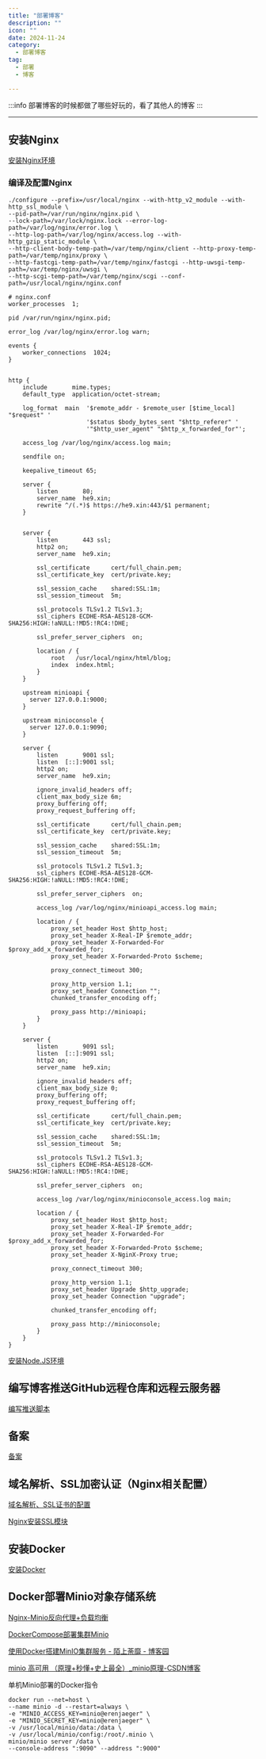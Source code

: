 ```yaml
---
title: "部署博客"
description: ""
icon: ""
date: 2024-11-24
category:
  - 部署博客
tag:
  - 部署
  - 博客

---
```


:::info
部署博客的时候都做了哪些好玩的，看了其他人的博客
:::

---
## 安装Nginx

[安装Nginx环境](https://blog.csdn.net/weixin_65644655/article/details/142861486)

### 编译及配置Nginx

```shell
./configure --prefix=/usr/local/nginx --with-http_v2_module --with-http_ssl_module \
--pid-path=/var/run/nginx/nginx.pid \
--lock-path=/var/lock/nginx.lock --error-log-path=/var/log/nginx/error.log \
--http-log-path=/var/log/nginx/access.log --with-http_gzip_static_module \
--http-client-body-temp-path=/var/temp/nginx/client --http-proxy-temp-path=/var/temp/nginx/proxy \
--http-fastcgi-temp-path=/var/temp/nginx/fastcgi --http-uwsgi-temp-path=/var/temp/nginx/uwsgi \
--http-scgi-temp-path=/var/temp/nginx/scgi --conf-path=/usr/local/nginx/nginx.conf

# nginx.conf
worker_processes  1;

pid /var/run/nginx/nginx.pid;

error_log /var/log/nginx/error.log warn;

events {
    worker_connections  1024;
}


http {
    include       mime.types;
    default_type  application/octet-stream;

    log_format  main  '$remote_addr - $remote_user [$time_local] "$request" '
                      '$status $body_bytes_sent "$http_referer" '
                      '"$http_user_agent" "$http_x_forwarded_for"';

    access_log /var/log/nginx/access.log main;

    sendfile on;

    keepalive_timeout 65;

    server {
        listen       80;
        server_name  he9.xin;
        rewrite ^/(.*)$ https://he9.xin:443/$1 permanent;
    }


    server {
        listen       443 ssl;
        http2 on;
        server_name  he9.xin;

        ssl_certificate      cert/full_chain.pem;
        ssl_certificate_key  cert/private.key;

        ssl_session_cache    shared:SSL:1m;
        ssl_session_timeout  5m;

        ssl_protocols TLSv1.2 TLSv1.3;
        ssl_ciphers ECDHE-RSA-AES128-GCM-SHA256:HIGH:!aNULL:!MD5:!RC4:!DHE;

        ssl_prefer_server_ciphers  on;

        location / {
            root   /usr/local/nginx/html/blog;
            index  index.html;
        }
    }

    upstream minioapi {
      server 127.0.0.1:9000;
    }

    upstream minioconsole {
      server 127.0.0.1:9090;
    }

    server {
        listen       9001 ssl;
        listen  [::]:9001 ssl;
        http2 on;
        server_name  he9.xin;

        ignore_invalid_headers off;
        client_max_body_size 6m;
        proxy_buffering off;
        proxy_request_buffering off;

        ssl_certificate      cert/full_chain.pem;
        ssl_certificate_key  cert/private.key;

        ssl_session_cache    shared:SSL:1m;
        ssl_session_timeout  5m;

        ssl_protocols TLSv1.2 TLSv1.3;
        ssl_ciphers ECDHE-RSA-AES128-GCM-SHA256:HIGH:!aNULL:!MD5:!RC4:!DHE;

        ssl_prefer_server_ciphers  on;

        access_log /var/log/nginx/minioapi_access.log main;

        location / {
            proxy_set_header Host $http_host;
            proxy_set_header X-Real-IP $remote_addr;
            proxy_set_header X-Forwarded-For $proxy_add_x_forwarded_for;
            proxy_set_header X-Forwarded-Proto $scheme;

            proxy_connect_timeout 300;

            proxy_http_version 1.1;
            proxy_set_header Connection "";
            chunked_transfer_encoding off;

            proxy_pass http://minioapi;
        }
    }

    server {
        listen       9091 ssl;
        listen  [::]:9091 ssl;
        http2 on;
        server_name  he9.xin;

        ignore_invalid_headers off;
        client_max_body_size 0;
        proxy_buffering off;
        proxy_request_buffering off;

        ssl_certificate      cert/full_chain.pem;
        ssl_certificate_key  cert/private.key;

        ssl_session_cache    shared:SSL:1m;
        ssl_session_timeout  5m;

        ssl_protocols TLSv1.2 TLSv1.3;
        ssl_ciphers ECDHE-RSA-AES128-GCM-SHA256:HIGH:!aNULL:!MD5:!RC4:!DHE;

        ssl_prefer_server_ciphers  on;

        access_log /var/log/nginx/minioconsole_access.log main;

        location / {
            proxy_set_header Host $http_host;
            proxy_set_header X-Real-IP $remote_addr;
            proxy_set_header X-Forwarded-For $proxy_add_x_forwarded_for;
            proxy_set_header X-Forwarded-Proto $scheme;
            proxy_set_header X-NginX-Proxy true;

            proxy_connect_timeout 300;

            proxy_http_version 1.1;
            proxy_set_header Upgrade $http_upgrade;
            proxy_set_header Connection "upgrade";

            chunked_transfer_encoding off;

            proxy_pass http://minioconsole;
        }
    }
}

```

[安装Node.JS环境](https://help.aliyun.com/zh/ecs/use-cases/deploy-a-node-js-environment-on-a-centos-7-instance?spm=a2c4g.11186623.help-menu-)

## 编写博客推送GitHub远程仓库和远程云服务器

[编写推送脚本](https://blog.mo7.cc/)

## 备案

[备案](https://zhuanlan.zhihu.com/p/371579941)

## 域名解析、SSL加密认证（Nginx相关配置）

[域名解析、SSL证书的配置](https://www.bilibili.com/video/BV1E7411S75M/?spm_id_from=333.337.search-card.all.click&vd_source=834d9d69a86c55d6acbaf9e5dbe37bb2)

[Nginx安装SSL模块](https://www.cnblogs.com/ambition26/p/14077773.html)

## 安装Docker

[安装Docker](https://developer.aliyun.com/mirror/docker-ce?spm=a2c6h.13651102.0.0.57e31b11Pt8clX)

## Docker部署Minio对象存储系统

[Nginx-Minio反向代理+负载均衡](https://github.com/minio/minio/blob/master/docs/orchestration/docker-compose/nginx.conf)

[DockerCompose部署集群Minio](https://github.com/minio/minio/blob/master/docs/orchestration/docker-compose/docker-compose.yaml)

[使用Docker搭建MinIO集群服务 - 陌上荼靡 - 博客园](https://www.cnblogs.com/mstmdev/p/17212289.html)

[minio 高可用 （原理+秒懂+史上最全）_minio原理-CSDN博客](https://blog.csdn.net/crazymakercircle/article/details/120855464)

单机Minio部署的Docker指令
``` SHELL
docker run --net=host \
--name minio -d --restart=always \
-e "MINIO_ACCESS_KEY=minio@erenjaeger" \
-e "MINIO_SECRET_KEY=minio@erenjaeger" \
-v /usr/local/minio/data:/data \
-v /usr/local/minio/config:/root/.minio \
minio/minio server /data \
--console-address ":9090" --address ":9000"
```
